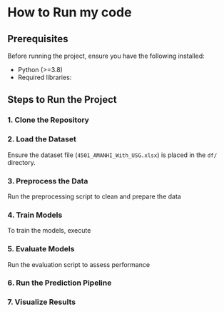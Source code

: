 # How to Run my code

## Prerequisites
Before running the project, ensure you have the following installed:
- Python (>=3.8)
- Required libraries: 
  
## Steps to Run the Project

### 1. Clone the Repository

### 2. Load the Dataset
Ensure the dataset file (`4501_AMANHI_With_USG.xlsx`) is placed in the `df/` directory.

### 3. Preprocess the Data
Run the preprocessing script to clean and prepare the data

### 4. Train Models
To train the models, execute

### 5. Evaluate Models
Run the evaluation script to assess performance


### 6. Run the Prediction Pipeline

### 7. Visualize Results
